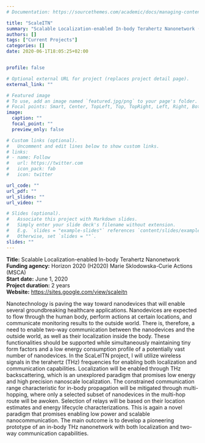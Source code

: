 ```yaml
---
# Documentation: https://sourcethemes.com/academic/docs/managing-content/

title: "ScaleITN"
summary: "Scalable Localization-enabled In-body Terahertz Nanonetwork (H2020 MSCA, 2020-2022)"
authors: []
tags: ["Current Projects"]
categories: []
date: 2020-06-1T18:05:25+02:00


profile: false

# Optional external URL for project (replaces project detail page).
external_link: ""

# Featured image
# To use, add an image named `featured.jpg/png` to your page's folder.
# Focal points: Smart, Center, TopLeft, Top, TopRight, Left, Right, BottomLeft, Bottom, BottomRight.
image:
  caption: ""
  focal_point: ""
  preview_only: false

# Custom links (optional).
#   Uncomment and edit lines below to show custom links.
# links:
# - name: Follow
#   url: https://twitter.com
#   icon_pack: fab
#   icon: twitter

url_code: ""
url_pdf: ""
url_slides: ""
url_video: ""

# Slides (optional).
#   Associate this project with Markdown slides.
#   Simply enter your slide deck's filename without extension.
#   E.g. `slides = "example-slides"` references `content/slides/example-slides.md`.
#   Otherwise, set `slides = ""`.
slides: ""
---
```


**Title:** Scalable Localization-enabled In-body Terahertz Nanonetwork\
**Funding agency:** Horizon 2020 (H2020) Marie Sklodowska-Curie Actions (MSCA)\
**Start date:** June 1, 2020\
**Project duration:** 2 years\
**Website:** <https://sites.google.com/view/scaleitn>

Nanotechnology is paving the way toward nanodevices that will enable several groundbreaking healthcare applications. Nanodevices are expected to flow through the human body, perform actions at certain locations, and communicate monitoring results to the outside world. There is, therefore, a need to enable two-way communication between the nanodevices and the outside world, as well as their localization inside the body. These functionalities should be supported while simultaneously maintaining tiny form factors and a low energy consumption profile of a potentially vast number of nanodevices. In the ScaLeITN project, I will utilize wireless signals in the terahertz (THz) frequencies for enabling both localization and communication capabilities. Localization will be enabled through THz backscattering, which is an unexplored paradigm that promises low energy and high precision nanoscale localization. The constrained communication range characteristic for in-body propagation will be mitigated through multi-hopping, where only a selected subset of nanodevices in the multi-hop route will be awoken. Selection of relays will be based on their location estimates and energy lifecycle characterizations. This is again a novel paradigm that promises enabling low power and scalable nanocommunication. The main outcome is to develop a pioneering prototype of an in-body THz nanonetwork with both localization and two-way communication capabilities.
